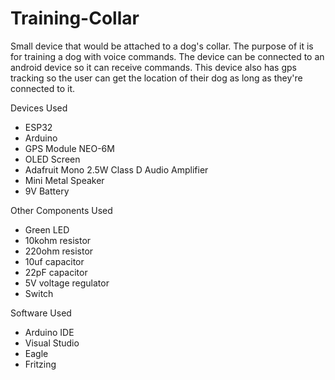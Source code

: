 # Training-Collar

Small device that would be attached to a dog's collar. The purpose of it is for training a dog with voice commands. The device can be connected to an android device so it can receive commands. This device also has gps tracking so the user can get the location of their dog as long as they're connected to it.

Devices Used
- ESP32
- Arduino
- GPS Module NEO-6M
- OLED Screen
- Adafruit Mono 2.5W Class D Audio Amplifier
- Mini Metal Speaker
- 9V Battery

Other Components Used
- Green LED
- 10kohm resistor
- 220ohm resistor
- 10uf capacitor
- 22pF capacitor
- 5V voltage regulator
- Switch

Software Used
- Arduino IDE
- Visual Studio
- Eagle
- Fritzing
